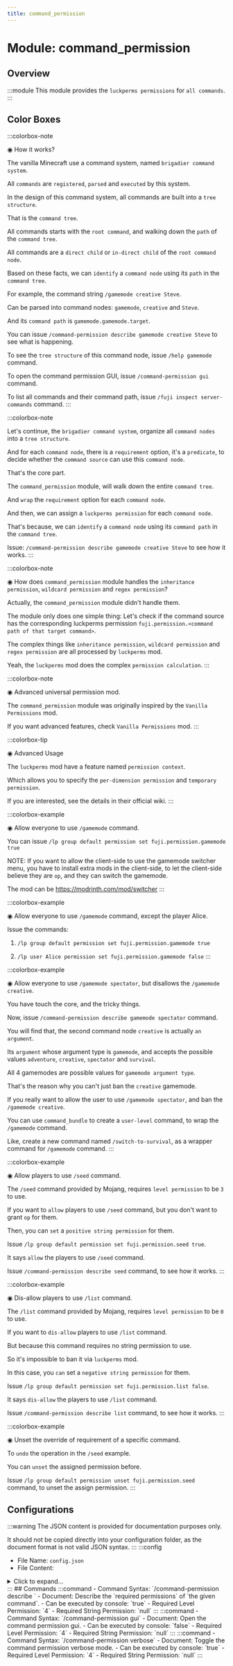 ```yaml
---
title: command_permission
---
```



# Module: command_permission

## Overview
:::module
This module provides the `luckperms permissions` for `all commands`.
:::
## Color Boxes

:::colorbox-note

◉ How it works?

The vanilla Minecraft use a command system, named `brigadier command system`.

All `commands` are `registered`, `parsed` and `executed` by this system.

In the design of this command system, all commands are built into a `tree structure`.

That is the `command tree`.

All commands starts with the `root command`, and walking down the `path` of the `command tree`.

All commands are a `direct child` or `in-direct child` of the `root command node`.

Based on these facts, we can `identify` a `command node` using its `path` in the `command tree`.



For example, the command string `/gamemode creative Steve`.

Can be parsed into command nodes: `gamemode`, `creative` and `Steve`.

And its `command path` is `gamemode.gamemode.target`.



You can issue `/command-permission describe gamemode creative Steve` to see what is happening.

To see the `tree structure` of this command node, issue `/help gamemode` command.



To open the command permission GUI, issue `/command-permission gui` command.

To list all commands and their command path, issue `/fuji inspect server-commands` command.
:::

:::colorbox-note

Let's continue, the `brigadier command system`, organize all `command nodes` into a `tree structure`.

And for each `command node`, there is a `requirement` option, it's a `predicate`, to decide whether the `command source` can use this `command node`.



That's the core part.

The `command_permission` module, will walk down the entire `command tree`.

And `wrap` the `requirement` option for each `command node`.

And then, we can assign a `luckperms permission` for each `command node`.

That's because, we can `identify` a `command node` using its `command path` in the `command tree`.



Issue: `/command-permission describe gamemode creative Steve` to see how it works.
:::

:::colorbox-note

◉ How does `command_permission` module handles the `inheritance permission`, `wildcard permission` and `regex permission`?



Actually, the `command_permission` module didn't handle them.

The module only does one simple thing: Let's check if the command source has the corresponding luckperms permission `fuji.permission.<command path of that target command>`.

The complex things like `inheritance permission`, `wildcard permission` and `regex permission` are all processed by `luckperms` mod.

Yeah, the `luckperms` mod does the complex `permission calculation`.
:::

:::colorbox-note

◉ Advanced universal permission mod.

The `command_permission` module was originally inspired by the `Vanilla Permissions` mod.

If you want advanced features, check `Vanilla Permissions` mod.
:::

:::colorbox-tip

◉ Advanced Usage

The `luckperms` mod have a feature named `permission context`.

Which allows you to specify the `per-dimension permission` and `temporary permission`.

If you are interested, see the details in their official wiki.
:::

:::colorbox-example

◉ Allow everyone to use `/gamemode` command.

You can issue `/lp group default permission set fuji.permission.gamemode true`



NOTE: If you want to allow the client-side to use the gamemode switcher menu, you have to install extra mods in the client-side, to let the client-side believe they are `op`, and they can switch the gamemode.

The mod can be https://modrinth.com/mod/switcher
:::

:::colorbox-example

◉ Allow everyone to use `/gamemode` command, except the player Alice.

Issue the commands:

1. `/lp group default permission set fuji.permission.gamemode true`

2. `/lp user Alice permission set fuji.permission.gamemode false`
:::

:::colorbox-example

◉ Allow everyone to use `/gamemode spectator`, but disallows the `/gamemode creative`.

You have touch the core, and the tricky things.

Now, issue `/command-permission describe gamemode spectator` command.

You will find that, the second command node `creative` is actually `an argument`.

Its `argument` whose argument type is `gamemode`, and accepts the possible values `adventure`, `creative`, `spectator` and `survival`.

All 4 gamemodes are possible values for `gamemode argument type`.

That's the reason why you can't just ban the `creative` gamemode.



If you really want to allow the user to use `/gamemode spectator`, and ban the `/gamemode creative`.

You can use `command_bundle` to create a `user-level` command, to wrap the `/gamemode` command.

Like, create a new command named `/switch-to-survival`, as a wrapper command for `/gamemode` command.
:::

:::colorbox-example

◉ Allow players to use `/seed` command.

The `/seed` command provided by Mojang, requires `level permission` to be `3` to use.

If you want to `allow` players to use `/seed` command, but you don't want to grant `op` for them.

Then, you can `set` a `positive string permission` for them.

Issue `/lp group default permission set fuji.permission.seed true`.

It says `allow` the players to use `/seed` command.



Issue `/command-permission describe seed` command, to see how it works.
:::

:::colorbox-example

◉ Dis-allow players to use `/list` command.

The `/list` command provided by Mojang, requires `level permission` to be `0` to use.

If you want to `dis-allow` players to use `/list` command.

But because this command requires no string permission to use.

So it's impossible to ban it via `luckperms` mod.



In this case, you `can` set a `negative string permission` for them.

Issue `/lp group default permission set fuji.permission.list false`.

It says `dis-allow` the players to use `/list` command.



Issue `/command-permission describe list` command, to see how it works.
:::

:::colorbox-example

◉ Unset the override of requirement of a specific command.

To `undo` the operation in the `/seed` example.

You can `unset` the assigned permission before.

Issue `/lp group default permission unset fuji.permission.seed` command, to unset the assign permission.
:::

## Configurations
:::warning
The JSON content is provided for documentation purposes only.

It should not be copied directly into your configuration folder, as the document format is not valid JSON syntax.
:::
:::config
- File Name: `config.json`
- File Content: 
<details>

<summary>Click to expand...</summary>

```json showLineNumbers title="config/fuji/modules/command_permission/config.json"
{
  /* You can define `rules` to handle `special case`.
  If the `command permission` is `matched` by the `rule`.
  We return the pre-defined `permission test result` directly, without asking the luckperms.
  
  The `rules` can be used to handle `special case`.
  For example, if you enable the `permission implicitly inheritance` feature, and grant a `root permission` like `fuji.permission.fly`.
  You want to allow the players to use `/fly`, whose permission is `fuji.permission.fly`.
  But you don't want the players to use `/fly others <player>`, whose permission is `fuji.permission.fly.others.others`.
  In this case, you just enable the `permission implicitly inheritance` feature, and grant the `root permission`, then use rules to `exclude` special cases.
  
  NOTE: <red>Pre-defined rules only applied to non-operator players.</red> */
  "rules": [
    {
      "permission_pattern_regex": "fuji.permission.*others.*",
      "permission_test_result": "DENY_TO_USE_THE_COMMAND"
    }
  ]
}
```
</details>
:::
## Commands
:::command
- Command Syntax: `/command-permission describe <GreedyString command>`
- Document: Describe the `required permissions` of `the given command`.
- Can be executed by console: `true`
- Required Level Permission: `4`
- Required String Permission: `null`
:::
:::command
- Command Syntax: `/command-permission gui`
- Document: Open the command permission gui.
- Can be executed by console: `false`
- Required Level Permission: `4`
- Required String Permission: `null`
:::
:::command
- Command Syntax: `/command-permission verbose`
- Document: Toggle the command permission verbose mode.
- Can be executed by console: `true`
- Required Level Permission: `4`
- Required String Permission: `null`
:::
